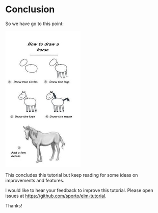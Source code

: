 # Conclusion

So we have go to this point:

![Tutorial](tutorial.jpg)

This concludes this tutorial but keep reading for some ideas on improvements and features.

I would like to hear your feedback to improve this tutorial. Please open issues at <https://github.com/sporto/elm-tutorial>.

Thanks!
